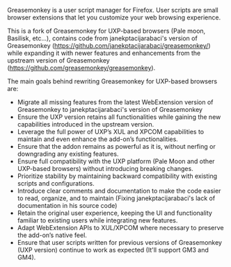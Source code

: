 Greasemonkey is a user script manager for Firefox.
User scripts are small browser extensions that let you customize your
web browsing experience.


This is a fork of Greasemonkey for UXP-based browsers (Pale moon, Basilisk, etc...), contains code from janekptacijarabaci's version of Greasemonkey (https://github.com/janekptacijarabaci/greasemonkey/) while expanding it with newer features and enhancements from the upstream version of Greasemonkey (https://github.com/greasemonkey/greasemonkey).

The main goals behind rewriting Greasemonkey for UXP-based browsers are:
-	Migrate all missing features from the latest WebExtension version of Greasemonkey to janekptacijarabaci's version of Greasemonkey
-	Ensure the UXP version retains all functionalities while gaining the new capabilities introduced in the upstream version.
-	Leverage the full power of UXP’s XUL and XPCOM capabilities to maintain and even enhance the add-on’s functionalities.
-	Ensure that the addon remains as powerful as it is, without nerfing or downgrading any existing features.
-	Ensure full compatibility with the UXP platform (Pale Moon and other UXP-based browsers) without introducing breaking changes.
-	Prioritize stability by maintaining backward compatibility with existing scripts and configurations.
-	Introduce clear comments and documentation to make the code easier to read, organize, and to maintain (Fixing janekptacijarabaci's lack of documentation in his source code)
-	Retain the original user experience, keeping the UI and functionality familiar to existing users while integrating new features.
-	Adapt WebExtension APIs to XUL/XPCOM where necessary to preserve the add-on’s native feel.
-	Ensure that user scripts written for previous versions of Greasemonkey (UXP version) continue to work as expected (It'll support GM3 and GM4).
